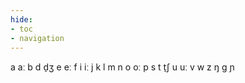 ```yaml
---
hide:
- toc
- navigation
---
```

a
aː
b
d
d̠ʒ
e
eː
f
i
iː
j
k
l
m
n
o
oː
p
s
t
t̠ʃ
u
uː
v
w
z
ŋ
ɡ
ɲ
